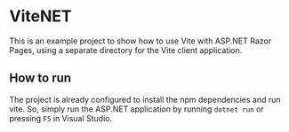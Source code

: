 # ViteNET

This is an example project to show how to use Vite with ASP.NET Razor Pages, using a separate directory for the Vite client application.

## How to run

The project is already configured to install the npm dependencies and run vite. So, simply run the ASP.NET application by running `dotnet run` or pressing `F5` in Visual Studio.
